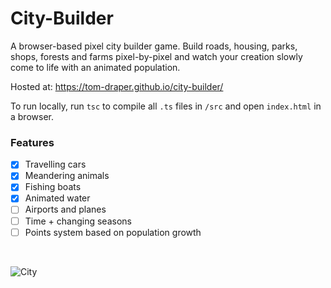 # City-Builder

A browser-based pixel city builder game. Build roads, housing, parks, shops, forests and farms pixel-by-pixel and watch your creation slowly come to life with an animated population.

Hosted at: https://tom-draper.github.io/city-builder/

To run locally, run <code>tsc</code> to compile all <code>.ts</code> files in <code>/src</code> and open <code>index.html</code> in a browser.

### Features
- [X] Travelling cars
- [X] Meandering animals
- [X] Fishing boats
- [X] Animated water
- [ ] Airports and planes
- [ ] Time + changing seasons
- [ ] Points system based on population growth

<br>

![City](https://user-images.githubusercontent.com/41476809/147494587-6a85ae90-aca4-4967-90cf-bfba77e694e5.png)
